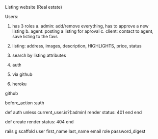 Listing website (Real estate)

Users:

1. has 3 roles
  a. admin: add/remove everything, has to approve a new listing
  b. agent: posting a listing for aproval
  c. client: contact to agent, save listing to the favs

2. listing: address, images, description, HIGHLIGHTS, price, status
3. search by listing attributes
4. auth
5. via github
6. heroku

github

before_action :auth

def auth
  unless current_user.is?(:admin)
    render status: 401
  end
end

def create
  render status: 404
end

rails g scaffold user first_name last_name email role password_digest

